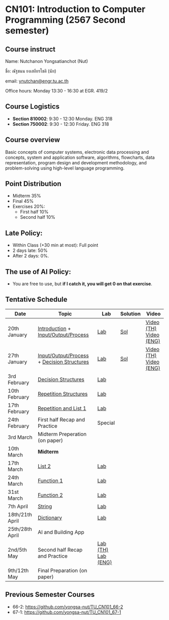 # CN101: Introduction to Computer Programming (2567 Second semester)

## Course instruct

Name: Nutchanon Yongsatianchot (Nut)

ชื่อ: ณัฐชนน ยงเสถียรโชติ (นัท)

email: ynutchan@engr.tu.ac.th

Office hours: Monday 13:30 - 16:30 at EGR. 419/2

## Course Logistics

- **Section 810002**: 9:30 - 12:30 Monday. ENG 318
- **Section 750002**: 9:30 - 12:30 Friday. ENG 318

## Course overview 
Basic concepts of computer systems, electronic data processing and concepts, system and application software, algorithms, flowcharts, data representation, program design and development methodology, and problem-solving using high-level language programming. 

## Point Distribution

- Midterm 35%
- Final 45%
- Exercises 20%:
  - First half 10%
  - Second half 10%

## Late Policy:
- Within Class (+30 min at most): Full point
- 2 days late: 50%
- After 2 days: 0%.

## The use of AI Policy:
- You are free to use, but **if I catch it, you will get 0 on that exercise**. 

## Tentative Schedule

|   Date  |  Topic  |  Lab  |  Solution | Video |
| ------- | ------- |  --------  | ----- | -------- |
| 20th January  | [Introduction](https://docs.google.com/presentation/d/1Qk_ynF9SxL73jiz2Nd5MouzB44k1Quc9pm4GIHw9dMU/edit?usp=sharing) + [Input/Output/Process](https://colab.research.google.com/github/yongsa-nut/TU_CN101_67-1/blob/main/Chapter_2_Input_Processing_and_Output.ipynb)          | [Lab](https://colab.research.google.com/github/yongsa-nut/TU_CN101_672/blob/main/Input_Output_Lab.ipynb)    | [Sol](https://colab.research.google.com/github/yongsa-nut/TU_CN101_67-2/blob/main/Input_Output_Lab_(sol).ipynb)      | [Video (TH)](https://tuipied-my.sharepoint.com/:v:/g/personal/nutchany_tu_ac_th/EZGukUfArB9KjtPuuLMEVlsBZ3cnSHmAzVT-O01VdRjWkw?e=YZwI7n&nav=eyJyZWZlcnJhbEluZm8iOnsicmVmZXJyYWxBcHAiOiJTdHJlYW1XZWJBcHAiLCJyZWZlcnJhbFZpZXciOiJTaGFyZURpYWxvZy1MaW5rIiwicmVmZXJyYWxBcHBQbGF0Zm9ybSI6IldlYiIsInJlZmVycmFsTW9kZSI6InZpZXcifX0%3D) <br> [Video (ENG)](https://tuipied-my.sharepoint.com/:v:/g/personal/nutchany_tu_ac_th/EVUTtfkkntJMjhVc2G63tX8BgFzayhSIV37Pd1PTiMdizQ?e=V6qUlo&nav=eyJyZWZlcnJhbEluZm8iOnsicmVmZXJyYWxBcHAiOiJTdHJlYW1XZWJBcHAiLCJyZWZlcnJhbFZpZXciOiJTaGFyZURpYWxvZy1MaW5rIiwicmVmZXJyYWxBcHBQbGF0Zm9ybSI6IldlYiIsInJlZmVycmFsTW9kZSI6InZpZXcifX0%3D)      |
| 27th January  | [Input/Output/Process](https://colab.research.google.com/github/yongsa-nut/TU_CN101_67-1/blob/main/Chapter_2_Input_Processing_and_Output.ipynb) + [Decision Structures](https://colab.research.google.com/github/yongsa-nut/TU_CN101_67-1/blob/main/Chapter_3_Decision_Structures_and_Boolean_Logic.ipynb)   | [Lab](https://colab.research.google.com/github/yongsa-nut/TU_CN101_67-2/blob/main/Input_Output_Condition_Lab.ipynb)      | [Sol](https://colab.research.google.com/github/yongsa-nut/TU_CN101_67-2/blob/main/Input_Output_Condition_Lab_(sol).ipynb)     | [Video (TH)](https://tuipied.sharepoint.com/:v:/s/Section_ADAA5AF6-2A28-4898-BB07-0A330BECAF63/ESWDfjV3_2BDgCoESAYootsBK-_YhOplTUYTFe7Fq7LM8g?nav=eyJyZWZlcnJhbEluZm8iOnsicmVmZXJyYWxBcHAiOiJTdHJlYW1XZWJBcHAiLCJyZWZlcnJhbFZpZXciOiJTaGFyZURpYWxvZy1MaW5rIiwicmVmZXJyYWxBcHBQbGF0Zm9ybSI6IldlYiIsInJlZmVycmFsTW9kZSI6InZpZXcifX0%3D&e=hxtpIS) <br> [Video (ENG)](https://tuipied.sharepoint.com/:v:/s/Section_BE494142-E1C1-4608-9FD6-DD719B727F4A/EXa6nNIg0t5NlpZ7w0ZyP8IByqiSQsWGrRU1xflxkWRfhw?nav=eyJyZWZlcnJhbEluZm8iOnsicmVmZXJyYWxBcHAiOiJTdHJlYW1XZWJBcHAiLCJyZWZlcnJhbFZpZXciOiJTaGFyZURpYWxvZy1MaW5rIiwicmVmZXJyYWxBcHBQbGF0Zm9ybSI6IldlYiIsInJlZmVycmFsTW9kZSI6InZpZXcifX0%3D&e=6d19vV)      |
| 3rd February  | [Decision Structures](https://colab.research.google.com/github/yongsa-nut/TU_CN101_67-1/blob/main/Chapter_3_Decision_Structures_and_Boolean_Logic.ipynb)   | [Lab](https://colab.research.google.com/github/yongsa-nut/TU_CN101_67-2/blob/main/Decision_Structure_Lab_(EN).ipynb)       |      |        |
| 10th February | [Repetition Structures](https://colab.research.google.com/github/yongsa-nut/TU_CN101_67-1/blob/main/Chapter_4_Repitition_Structures.ipynb)   | [Lab](https://colab.research.google.com/github/yongsa-nut/TU_CN101_67-2/blob/main/Repetition_Structures_Lab.ipynb)       |      |        |
| 17th February | [Repetition and List 1](https://colab.research.google.com/github/yongsa-nut/TU_CN101_67-1/blob/main/Chapter_5_List_and_Tuple.ipynb)     | [Lab](https://colab.research.google.com/github/yongsa-nut/TU_CN101_67-2/blob/main/Repetition_Structure_and_List_Lab.ipynb)      |      |        |
| 24th February | First half Recap and Practice                | Special  |      |        |
| 3rd March     | Midterm Preperation (on paper)                          |       |      |        |
| 10th March    | **Midterm**                                  |       |      |        |
| 17th March    | [List 2](https://colab.research.google.com/github/yongsa-nut/TU_CN101_67-1/blob/main/Chapter_5_List_and_Tuple.ipynb)  | [Lab](https://colab.research.google.com/github/yongsa-nut/TU_CN101_67-2/blob/main/List_Lab.ipynb)      |      |        |
| 24th March    | [Function 1](https://colab.research.google.com/github/yongsa-nut/TU_CN101_67-1/blob/main/Chapter_5_Function.ipynb)    | [Lab](https://colab.research.google.com/github/yongsa-nut/TU_CN101_67-2/blob/main/Function_Lab_1.ipynb)      |      |        |
| 31st March    | [Function 2](https://colab.research.google.com/github/yongsa-nut/TU_CN101_67-1/blob/main/Chapter_5_Function.ipynb)    | [Lab](https://colab.research.google.com/github/yongsa-nut/TU_CN101_67-2/blob/main/Function_Lab_2.ipynb)      |      |        |
| 7th  April    | [String](https://colab.research.google.com/github/yongsa-nut/TU_CN101_67-1/blob/main/Chapter_7_Strings.ipynb)         | [Lab](https://colab.research.google.com/github/yongsa-nut/TU_CN101_67-2/blob/main/String_Lab.ipynb)      |      |        |
| 18th/21th April    | [Dictionary](https://colab.research.google.com/github/yongsa-nut/TU_CN101_67-1/blob/main/Dictionary.ipynb)       | [Lab](https://colab.research.google.com/github/yongsa-nut/TU_CN101_67-2/blob/main/Dictionary_Lab.ipynb)      |      |        |
| 25th/28th April    | AI and Building App                     |       |      |        |
| 2nd/5th May      | Second half Recap and Practice          | [Lab (TH)](https://colab.research.google.com/github/yongsa-nut/TU_CN101_67-2/blob/main/Recap_Lab_(TH).ipynb) <br> [Lab (ENG)](https://colab.research.google.com/github/yongsa-nut/TU_CN101_67-2/blob/main/Recap_Lab_(ENG).ipynb)      |      |        |
| 9th/12th May       | Final Preparation (on paper)                      |       |      |        |

## Previous Semester Courses
- 66-2: https://github.com/yongsa-nut/TU_CN101_66-2
- 67-1: https://github.com/yongsa-nut/TU_CN101_67-1
